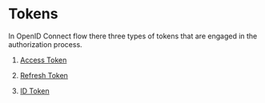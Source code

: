 # Tokens

In OpenID Connect flow there three types of tokens that are engaged in the authorization process.

1. [Access Token](../authorization/access-token.md)

2. [Refresh Token](../authorization/refresh-token.md)

3. [ID Token](id-token.md)

